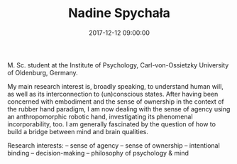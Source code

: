 ﻿---
layout: post
title:  "Nadine Spychała"
name: Nadine
surname: Spychała
date:   2017-12-12 09:00:00
categories: people
image-file: /images/people/nspychala.jpg
category: colab
mail: nadine.spychala@gmail.com
website: 
twitter:
researchgate: 
---

M. Sc. student at the Institute of Psychology, Carl-von-Ossietzky University of Oldenburg, Germany.

My main research interest is, broadly speaking, to understand human will, as well as its interconnection to (un)conscious states. After having been concerned with embodiment and the sense of ownership in the context of the rubber hand paradigm, I am now dealing with the sense of agency using an anthropomorphic robotic hand, investigating its phenomenal incorporability, too. I am generally fascinated by the question of how to build a bridge between mind and brain qualities.

Research interests:
– sense of agency
– sense of ownership
– intentional binding
– decision-making
– philosophy of psychology & mind
